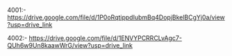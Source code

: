 4001:-	https://drive.google.com/file/d/1P0oRqtippdIubmBq4DopjBkelBCgYj0a/view?usp=drive_link

4002:-	https://drive.google.com/file/d/1ENVYPCRRCLvAgc7-QUh6w9Un8kaawWrG/view?usp=drive_link
